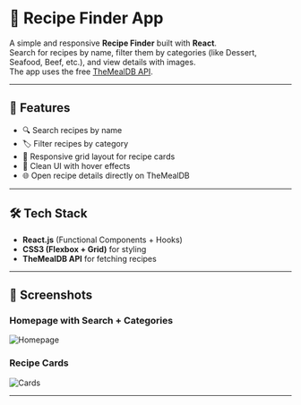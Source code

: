 # 🍲 Recipe Finder App

A simple and responsive **Recipe Finder** built with **React**.  
Search for recipes by name, filter them by categories (like Dessert, Seafood, Beef, etc.), and view details with images.  
The app uses the free [TheMealDB API](https://www.themealdb.com/api.php).

---

## 🚀 Features
- 🔍 Search recipes by name  
- 🏷️ Filter recipes by category  
- 📱 Responsive grid layout for recipe cards  
- 🎨 Clean UI with hover effects  
- 🌐 Open recipe details directly on TheMealDB  

---

## 🛠️ Tech Stack
- **React.js** (Functional Components + Hooks)  
- **CSS3 (Flexbox + Grid)** for styling  
- **TheMealDB API** for fetching recipes  

---

## 📸 Screenshots

### Homepage with Search + Categories
![Homepage](https://via.placeholder.com/800x400?text=Recipe+Finder+App)

### Recipe Cards
![Cards](https://via.placeholder.com/800x400?text=Recipe+Cards)

---


